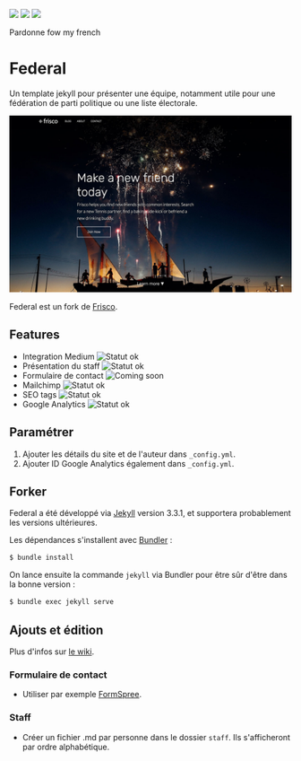 ![](https://img.shields.io/github/license/jeunes-democrates/modem92.svg) ![](https://img.shields.io/discord/218722212675452929.svg) ![](https://img.shields.io/twitter/follow/modem92.svg?label=Follow&style=social)

Pardonne fow my french

# Federal

Un template jekyll pour présenter une équipe, notamment utile pour une fédération de parti politique ou une liste électorale.

![Frisco template screenshot](images/_screenshot.jpg)

Federal est un fork de [Frisco](https://github.com/CloudCannon/frisco-jekyll-template).

## Features

* Integration Medium ![Statut ok](https://img.shields.io/badge/statut-ok-green.svg)
* Présentation du staff ![Statut ok](https://img.shields.io/badge/statut-ok-green.svg)
* Formulaire de contact ![Coming soon](https://img.shields.io/badge/coming-soon-yellow.svg)
* Mailchimp ![Statut ok](https://img.shields.io/badge/statut-ok-green.svg)
* SEO tags ![Statut ok](https://img.shields.io/badge/statut-ok-green.svg)
* Google Analytics ![Statut ok](https://img.shields.io/badge/statut-ok-green.svg)

## Paramétrer

1. Ajouter les détails du site et de l'auteur dans `_config.yml`.
2. Ajouter ID Google Analytics également dans `_config.yml`.

## Forker

Federal a été développé via [Jekyll](http://jekyllrb.com/) version 3.3.1, et supportera probablement les versions ultérieures.

Les dépendances s'installent avec [Bundler](http://bundler.io/) :

~~~bash
$ bundle install
~~~

On lance ensuite la commande `jekyll` via Bundler pour être sûr d'être dans la bonne version :

~~~bash
$ bundle exec jekyll serve
~~~

## Ajouts et édition

Plus d'infos sur [le wiki](https://github.com/jeunes-democrates/modem92/wiki).

### Formulaire de contact

* Utiliser par exemple [FormSpree](https://formspree.io/).

### Staff

* Créer un fichier .md par personne dans le dossier `staff`. Ils s'afficheront par ordre alphabétique.
